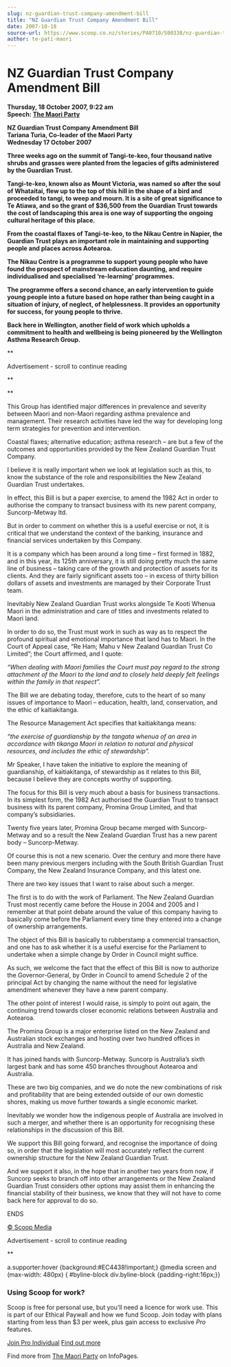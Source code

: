 ```yaml
---
slug: nz-guardian-trust-company-amendment-bill
title: "NZ Guardian Trust Company Amendment Bill"
date: 2007-10-18
source-url: https://www.scoop.co.nz/stories/PA0710/S00338/nz-guardian-trust-company-amendment-bill.htm
author: te-pati-maori
---
```

NZ Guardian Trust Company Amendment Bill
========================================

**Thursday, 18 October 2007, 9:22 am**  
**Speech: [The Maori Party](https://info.scoop.co.nz/The_Maori_Party)**

**NZ Guardian Trust Company Amendment Bill  
**Tariana Turia, Co-leader of the Maori Party**  
**Wednesday 17 October 2007****

**Three weeks ago on the summit of Tangi-te-keo, four thousand native shrubs and grasses were planted from the legacies of gifts administered by the Guardian Trust.**

**Tangi-te-keo, known also as Mount Victoria, was named so after the soul of Whataitai, flew up to the top of this hill in the shape of a bird and proceeded to tangi, to weep and mourn. It is a site of great significance to Te Atiawa, and so the grant of $36,500 from the Guardian Trust towards the cost of landscaping this area is one way of supporting the ongoing cultural heritage of this place.**

**From the coastal flaxes of Tangi-te-keo, to the Nikau Centre in Napier, the Guardian Trust plays an important role in maintaining and supporting people and places across Aotearoa.**

**The Nikau Centre is a programme to support young people who have found the prospect of mainstream education daunting, and require individualised and specialised ‘re-learning’ programmes.**

**The programme offers a second chance, an early intervention to guide young people into a future based on hope rather than being caught in a situation of injury, of neglect, of helplessness. It provides an opportunity for success, for young people to thrive.**

**Back here in Wellington, another field of work which upholds a commitment to health and wellbeing is being pioneered by the Wellington Asthma Research Group.**

**

Advertisement - scroll to continue reading











**

**

This Group has identified major differences in prevalence and severity between Maori and non-Maori regarding asthma prevalence and management. Their research activities have led the way for developing long term strategies for prevention and intervention.

Coastal flaxes; alternative education; asthma research – are but a few of the outcomes and opportunities provided by the New Zealand Guardian Trust Company.

I believe it is really important when we look at legislation such as this, to know the substance of the role and responsibilities the New Zealand Guardian Trust undertakes.

In effect, this Bill is but a paper exercise, to amend the 1982 Act in order to authorise the company to transact business with its new parent company, Suncorp-Metway ltd.

But in order to comment on whether this is a useful exercise or not, it is critical that we understand the context of the banking, insurance and financial services undertaken by this Company.

It is a company which has been around a long time – first formed in 1882, and in this year, its 125th anniversary, it is still doing pretty much the same line of business – taking care of the growth and protection of assets for its clients. And they are fairly significant assets too – in excess of thirty billion dollars of assets and investments are managed by their Corporate Trust team.

Inevitably New Zealand Guardian Trust works alongside Te Kooti Whenua Maori in the administration and care of titles and investments related to Maori land.

In order to do so, the Trust must work in such as way as to respect the profound spiritual and emotional importance that land has to Maori. In the Court of Appeal case, “Re Ham; Mahu v New Zealand Guardian Trust Co Limited”; the Court affirmed, and I quote:

_“When dealing with Maori families the Court must pay regard to the strong attachment of the Maori to the land and to closely held deeply felt feelings within the family in that respect”._

The Bill we are debating today, therefore, cuts to the heart of so many issues of importance to Maori – education, health, land, conservation, and the ethic of kaitiakitanga.

The Resource Management Act specifies that kaitiakitanga means:

_“the exercise of guardianship by the tangata whenua of an area in accordance with tikanga Maori in relation to natural and physical resources, and includes the ethic of stewardship”._

Mr Speaker, I have taken the initiative to explore the meaning of guardianship, of kaitiakitanga, of stewardship as it relates to this Bill, because I believe they are concepts worthy of supporting.

The focus for this Bill is very much about a basis for business transactions. In its simplest form, the 1982 Act authorised the Guardian Trust to transact business with its parent company, Promina Group Limited, and that company’s subsidiaries.

Twenty five years later, Promina Group became merged with Suncorp-Metway and so a result the New Zealand Guardian Trust has a new parent body – Suncorp-Metway.

Of course this is not a new scenario. Over the century and more there have been many previous mergers including with the South British Guardian Trust Company, the New Zealand Insurance Company, and this latest one.

There are two key issues that I want to raise about such a merger.

The first is to do with the work of Parliament. The New Zealand Guardian Trust most recently came before the House in 2004 and 2005 and I remember at that point debate around the value of this company having to basically come before the Parliament every time they entered into a change of ownership arrangements.

The object of this Bill is basically to rubberstamp a commercial transaction, and one has to ask whether it is a useful exercise for the Parliament to undertake when a simple change by Order in Council might suffice.

As such, we welcome the fact that the effect of this Bill is now to authorize the Governor-General, by Order in Council to amend Schedule 2 of the principal Act by changing the name without the need for legislative amendment whenever they have a new parent company.

The other point of interest I would raise, is simply to point out again, the continuing trend towards closer economic relations between Australia and Aotearoa.

The Promina Group is a major enterprise listed on the New Zealand and Australian stock exchanges and hosting over two hundred offices in Australia and New Zealand.

It has joined hands with Suncorp-Metway. Suncorp is Australia’s sixth largest bank and has some 450 branches throughout Aotearoa and Australia.

These are two big companies, and we do note the new combinations of risk and profitability that are being extended outside of our own domestic shores, making us move further towards a single economic market.

Inevitably we wonder how the indigenous people of Australia are involved in such a merger, and whether there is an opportunity for recognising these relationships in the discussion of this Bill.

We support this Bill going forward, and recognise the importance of doing so, in order that the legislation will most accurately reflect the current ownership structure for the New Zealand Guardian Trust.

And we support it also, in the hope that in another two years from now, if Suncorp seeks to branch off into other arrangements or the New Zealand Guardian Trust considers other options may assist them in enhancing the financial stability of their business, we know that they will not have to come back here for approval to do so.

ENDS  

[© Scoop Media](http://www.scoop.co.nz/about/terms.html)  

Advertisement - scroll to continue reading





**

a.supporter:hover {background:#EC4438!important;} @media screen and (max-width: 480px) { #byline-block div.byline-block {padding-right:16px;}}

### Using Scoop for work?

Scoop is free for personal use, but you’ll need a licence for work use. This is part of our Ethical Paywall and how we fund Scoop. Join today with plans starting from less than $3 per week, plus gain access to exclusive _Pro_ features.  
  
[Join Pro Individual](https://pro.scoop.co.nz/Individual/?from=ProIn24) [Find out more](https://pro.scoop.co.nz/using-scoop-for-work/?from=ProIn24)

Find more from [The Maori Party](https://info.scoop.co.nz/The_Maori_Party) on InfoPages.